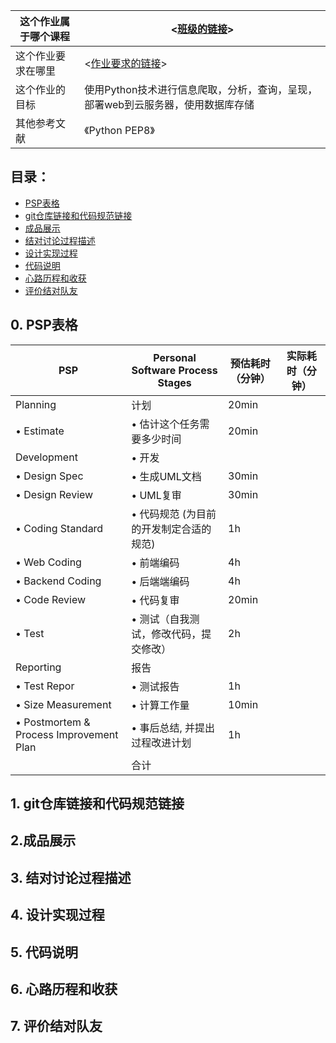 |这个作业属于哪个课程|<[班级的链接](https://edu.cnblogs.com/campus/fzu/2021SpringSoftwareEngineeringPractice)>|
|--    |--    |
|这个作业要求在哪里|<[作业要求的链接](https://edu.cnblogs.com/campus/fzu/2021SpringSoftwareEngineeringPractice/homework/11740)>|
|这个作业的目标|使用Python技术进行信息爬取，分析，查询，呈现，部署web到云服务器，使用数据库存储|
|其他参考文献|《Python PEP8》|
## 目录：
- [PSP表格](#0)
- [git仓库链接和代码规范链接](#1)
- [成品展示](#2)
- [结对讨论过程描述](#3)
- [设计实现过程](#4)
- [代码说明](#5)
- [心路历程和收获](6)
- [评价结对队友](#7)
## <span id="0">0. PSP表格</span>

| PSP | Personal Software Process Stages | 预估耗时（分钟） |实际耗时（分钟）|
| -----| ---- | ---- | ---- |
| Planning | 计划 | 20min ||
|• Estimate | • 估计这个任务需要多少时间 | 20min ||
|Development | • 开发 |  ||
|• Design Spec | • 生成UML文档 | 30min ||
|• Design Review | • UML复审 | 30min ||
|• Coding Standard | • 代码规范 (为目前的开发制定合适的规范) | 1h ||
|• Web Coding | • 前端编码 | 4h ||
|• Backend Coding | • 后端端编码 | 4h ||
|• Code Review |• 代码复审 | 20min ||
|• Test |• 测试（自我测试，修改代码，提交修改） | 2h ||
|Reporting |报告 |  ||
|• Test Repor |• 测试报告 | 1h ||
|• Size Measurement |• 计算工作量 | 10min ||
|• Postmortem & Process Improvement Plan |• 事后总结, 并提出过程改进计划 | 1h ||
||合计 |  ||  

## <span id="1">1. git仓库链接和代码规范链接</span>

## <span id="2">2.成品展示</span>

## <span id="3">3. 结对讨论过程描述</span>

## <span id="4">4. 设计实现过程</span>

## <span id="5">5. 代码说明</span>

## <span id="6">6. 心路历程和收获</span>

## <span id="7">7. 评价结对队友</span>
